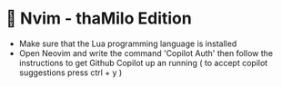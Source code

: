 # 🦖 Nvim - thaMilo Edition

- Make sure that the Lua programming language is installed 
- Open Neovim and write the command 'Copilot Auth' then follow the instructions to get Github Copilot up an running ( to accept copilot suggestions press ctrl + y )

